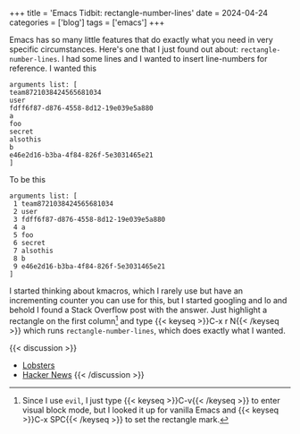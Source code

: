 +++
title = 'Emacs Tidbit: rectangle-number-lines'
date = 2024-04-24
categories = ['blog']
tags = ['emacs']
+++

Emacs has so many little features that do exactly what you need in very specific circumstances.  Here's one that I just
found out about: `rectangle-number-lines`.  I had some lines and I wanted to insert line-numbers for reference.  I
wanted this

```
arguments list: [
team8721038424565681034
user
fdff6f87-d876-4558-8d12-19e039e5a880
a
foo
secret
alsothis
b
e46e2d16-b3ba-4f84-826f-5e3031465e21
]
```

To be this

```
arguments list: [
 1 team8721038424565681034
 2 user
 3 fdff6f87-d876-4558-8d12-19e039e5a880
 4 a
 5 foo
 6 secret
 7 alsothis
 8 b
 9 e46e2d16-b3ba-4f84-826f-5e3031465e21
]
```

I started thinking about kmacros, which I rarely use but have an incrementing counter you can use for this, but I started
googling and lo and behold I found a Stack Overflow post with the answer.  Just highlight a rectangle on the first
column[^1] and type {{< keyseq >}}C-x r N{{< /keyseq >}} which runs `rectangle-number-lines`, which does exactly what I
wanted.

[^1]: Since I use `evil`, I just type {{< keyseq >}}C-v{{< /keyseq >}} to enter visual block mode, but I looked it
    up for vanilla Emacs and {{< keyseq >}}C-x SPC{{< /keyseq >}} to set the rectangle mark.

{{< discussion >}}
* [Lobsters](https://lobste.rs/s/lpodta/emacs_tidbit_rectangle_number_lines)
* [Hacker News](https://news.ycombinator.com/item?id=40146325)
{{< /discussion >}}

